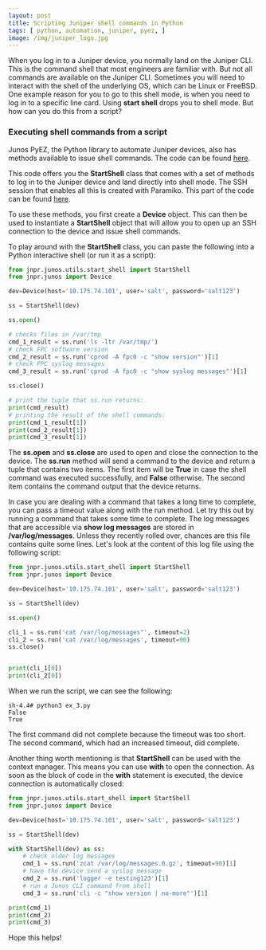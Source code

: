 ```yaml
---
layout: post
title: Scripting Juniper shell commands in Python
tags: [ python, automation, juniper, pyez, ]
image: /img/juniper_logo.jpg
---
```


When you log in to a Juniper device, you normally land on the Juniper CLI. This is the command shell that most engineers are familiar with. But not all commands are available on the Juniper CLI. Sometimes you will need to interact with the shell of the underlying OS, which can be Linux or FreeBSD. One example reason for you to go to this shell mode, is when you need to log in to a specific line card. Using <b>start shell</b> drops you to shell mode. But how can you do this from a script?


### Executing shell commands from a script

Junos PyEZ, the Python library to automate Juniper devices, also has methods available to issue shell commands. The code can be found <a href="https://github.com/Juniper/py-junos-eznc/blob/master/lib/jnpr/junos/utils/start_shell.py" target="_blank">here</a>. 

This code offers you the <b>StartShell</b> class that comes with a set of methods to log in to the Juniper device and land directly into shell mode. The SSH session that enables all this is created with Paramiko. This part of the code can be found <a href="https://github.com/Juniper/py-junos-eznc/blob/master/lib/jnpr/junos/utils/ssh_client.py" target="_blank">here</a>.

To use these methods, you first create a <b>Device</b> object. This can then be used to instantiate a <b>StartShell</b> object that will allow you to open up an SSH connection to the device and issue shell commands. 

To play around with the <b>StartShell</b> class, you can paste the following into a Python interactive shell (or run it as a script):

```python
from jnpr.junos.utils.start_shell import StartShell
from jnpr.junos import Device

dev=Device(host='10.175.74.101', user='salt', password='salt123')

ss = StartShell(dev)

ss.open()

# checks files in /var/tmp
cmd_1_result = ss.run('ls -ltr /var/tmp/')
# check FPC software version
cmd_2_result = ss.run('cprod -A fpc0 -c "show version"')[1]
# check FPC syslog messages
cmd_3_result = ss.run('cprod -A fpc0 -c "show syslog messages"')[1]

ss.close()

# print the tuple that ss.run returns:
print(cmd_result)
# printing the result of the shell commands:
print(cmd_1_result[1])
print(cmd_2_result[1])
print(cmd_3_result[1])
```

The <b>ss.open</b> and <b>ss.close</b> are used to open and close the connection to the device. The <b>ss.run</b> method will send a command to the device and return a tuple that contains two items. The first item will be <b>True</b> in case the shell command was executed successfully, and <b>False</b> otherwise. The second item contains the command output that the device returns.

In case you are dealing with a command that takes a long time to complete, you can pass a timeout value along with the run method. Let try this out by running a command that takes some time to complete. The log messages that are accessible via <b>show log messages</b> are stored in <b>/var/log/messages</b>. Unless they recently rolled over, chances are this file contains quite some lines. Let's look at the content of this log file using the following script:

```python
from jnpr.junos.utils.start_shell import StartShell
from jnpr.junos import Device

dev=Device(host='10.175.74.101', user='salt', password='salt123')

ss = StartShell(dev)

ss.open()

cli_1 = ss.run('cat /var/log/messages"', timeout=2)    
cli_2 = ss.run('cat /var/log/messages', timeout=90)
ss.close()


print(cli_1[0])
print(cli_2[0])

```

When we run the script, we can see the following:

```
sh-4.4# python3 ex_3.py
False
True
```

The first command did not complete because the timeout was too short. The second command, which had an increased timeout, did complete. 

Another thing worth mentioning is that <b>StartShell</b> can be used with the context manager. This means you can use <b>with</b> to open the connection. As soon as the block of code in the <b>with</b> statement is executed, the device connection is automatically closed: 

```python
from jnpr.junos.utils.start_shell import StartShell
from jnpr.junos import Device

dev=Device(host='10.175.74.101', user='salt', password='salt123')

ss = StartShell(dev)

with StartShell(dev) as ss:    
    # check older log messages
    cmd_1 = ss.run('zcat /var/log/messages.0.gz', timeout=90)[1]
    # have the device send a syslog message
    cmd_2 = ss.run('logger -e testing123')[1]
    # run a Junos CLI command from shell
    cmd_3 = ss.run('cli -c "show version | no-more"')[1]

print(cmd_1)
print(cmd_2)
print(cmd_3)
```


Hope this helps!